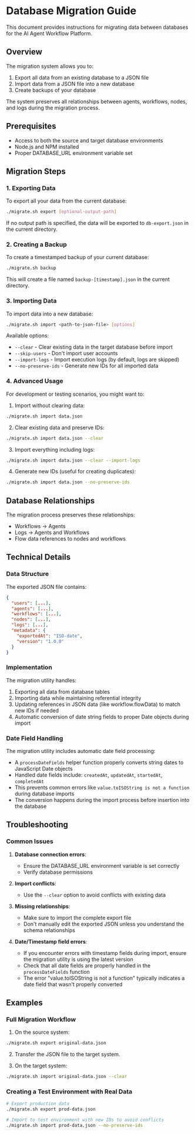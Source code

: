 # Database Migration Guide

This document provides instructions for migrating data between databases for the AI Agent Workflow Platform.

## Overview

The migration system allows you to:
1. Export all data from an existing database to a JSON file
2. Import data from a JSON file into a new database
3. Create backups of your database

The system preserves all relationships between agents, workflows, nodes, and logs during the migration process.

## Prerequisites

- Access to both the source and target database environments
- Node.js and NPM installed
- Proper DATABASE_URL environment variable set

## Migration Steps

### 1. Exporting Data

To export all your data from the current database:

```bash
./migrate.sh export [optional-output-path]
```

If no output path is specified, the data will be exported to `db-export.json` in the current directory.

### 2. Creating a Backup

To create a timestamped backup of your current database:

```bash
./migrate.sh backup
```

This will create a file named `backup-[timestamp].json` in the current directory.

### 3. Importing Data

To import data into a new database:

```bash
./migrate.sh import <path-to-json-file> [options]
```

Available options:
- `--clear` - Clear existing data in the target database before import
- `--skip-users` - Don't import user accounts
- `--import-logs` - Import execution logs (by default, logs are skipped)
- `--no-preserve-ids` - Generate new IDs for all imported data

### 4. Advanced Usage

For development or testing scenarios, you might want to:

1. Import without clearing data:
```bash
./migrate.sh import data.json
```

2. Clear existing data and preserve IDs:
```bash
./migrate.sh import data.json --clear
```

3. Import everything including logs:
```bash
./migrate.sh import data.json --clear --import-logs
```

4. Generate new IDs (useful for creating duplicates):
```bash
./migrate.sh import data.json --no-preserve-ids
```

## Database Relationships

The migration process preserves these relationships:
- Workflows → Agents
- Logs → Agents and Workflows
- Flow data references to nodes and workflows

## Technical Details

### Data Structure

The exported JSON file contains:
```json
{
  "users": [...],
  "agents": [...],
  "workflows": [...],
  "nodes": [...],
  "logs": [...],
  "metadata": {
    "exportedAt": "ISO-date",
    "version": "1.0.0"
  }
}
```

### Implementation

The migration utility handles:
1. Exporting all data from database tables
2. Importing data while maintaining referential integrity
3. Updating references in JSON data (like workflow.flowData) to match new IDs if needed
4. Automatic conversion of date string fields to proper Date objects during import

### Date Field Handling

The migration utility includes automatic date field processing:
- A `processDateFields` helper function properly converts string dates to JavaScript Date objects
- Handled date fields include: `createdAt`, `updatedAt`, `startedAt`, `completedAt`
- This prevents common errors like `value.toISOString is not a function` during database imports
- The conversion happens during the import process before insertion into the database

## Troubleshooting

### Common Issues

1. **Database connection errors**:
   - Ensure the DATABASE_URL environment variable is set correctly
   - Verify database permissions

2. **Import conflicts**:
   - Use the `--clear` option to avoid conflicts with existing data

3. **Missing relationships**:
   - Make sure to import the complete export file
   - Don't manually edit the exported JSON unless you understand the schema relationships

4. **Date/Timestamp field errors**:
   - If you encounter errors with timestamp fields during import, ensure the migration utility is using the latest version
   - Check that all date fields are properly handled in the `processDateFields` function
   - The error "value.toISOString is not a function" typically indicates a date field that wasn't properly converted

## Examples

### Full Migration Workflow

1. On the source system:
```bash
./migrate.sh export original-data.json
```

2. Transfer the JSON file to the target system.

3. On the target system:
```bash
./migrate.sh import original-data.json --clear
```

### Creating a Test Environment with Real Data

```bash
# Export production data
./migrate.sh export prod-data.json

# Import to test environment with new IDs to avoid conflicts
./migrate.sh import prod-data.json --no-preserve-ids
```
